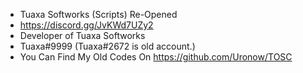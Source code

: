 - Tuaxa Softworks (Scripts) Re-Opened
- https://discord.gg/JvKWd7UZy2
- Developer of Tuaxa Softworks
- Tuaxa#9999 (Tuaxa#2672 is old account.)
- You Can Find My Old Codes On https://github.com/Uronow/TOSC

